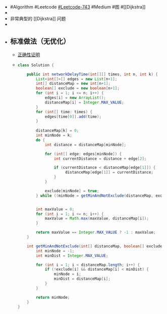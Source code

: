 - #Algorithm #Leetcode [#Leetcode-743](https://leetcode-cn.com/problems/network-delay-time/) #Medium #图 #[[Dijkstra]]
-
- 非常典型的 [[Dijkstra]] 问题
-
- ## 标准做法（无优化）
	- [正确性证明](https://leetcode-cn.com/submissions/detail/264875179/)
	- ```java
	  class Solution {
	  
	      public int networkDelayTime(int[][] times, int n, int k) {
	          List<int[]>[] edges = new List[n+1];
	          int[] distanceMap = new int[n+1];
	          boolean[] exclude = new boolean[n+1];
	          for (int i = 1; i <= n; i++) {
	              edges[i] = new ArrayList();
	              distanceMap[i] = Integer.MAX_VALUE;
	          }
	          for (int[] time: times) {
	              edges[time[0]].add(time);
	          }
	          
	          distanceMap[k] = 0;
	          int minNode = k;
	          do {
	              int distance = distanceMap[minNode];
	  
	              for (int[] edge: edges[minNode]) {
	                  int currentDistance = distance + edge[2];
	  
	                  if (currentDistance < distanceMap[edge[1]]) {
	                       distanceMap[edge[1]] = currentDistance;
	                  }
	              }
	  
	              exclude[minNode] = true;
	          } while ((minNode = getMinAndNotExclude(distanceMap, exclude)) != -1);
	  
	  
	          int maxValue = 0;
	          for (int i = 1; i <= n; i++) {
	              maxValue = Math.max(maxValue, distanceMap[i]);
	          }
	  
	          return maxValue == Integer.MAX_VALUE ? -1 : maxValue;
	      }
	  
	      int getMinAndNotExclude(int[] distanceMap, boolean[] exclude) {
	          int minNode = -1;
	          int minDist = Integer.MAX_VALUE;
	  
	          for (int i = 1; i < distanceMap.length; i++) {
	              if (!exclude[i] && distanceMap[i] < minDist) {
	                  minNode = i;
	                  minDist = distanceMap[i];
	              }
	          }
	  
	          return minNode;
	      }
	  }
	  ```